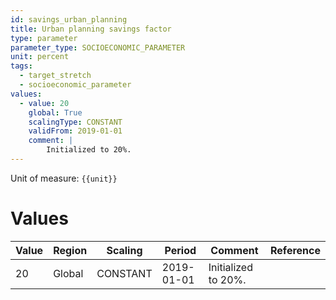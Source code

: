 ```yaml
---
id: savings_urban_planning
title: Urban planning savings factor
type: parameter
parameter_type: SOCIOECONOMIC_PARAMETER
unit: percent
tags:
  - target_stretch
  - socioeconomic_parameter
values:
  - value: 20
    global: True
    scalingType: CONSTANT
    validFrom: 2019-01-01
    comment: |
        Initialized to 20%.
---
```



Unit of measure: `{{unit}}`


# Values


| Value | Region | Scaling | Period | Comment | Reference |
|-------|--------|---------|--------|---------|-----------|
| 20 | Global | CONSTANT | 2019-01-01 | Initialized to 20%. |  |


